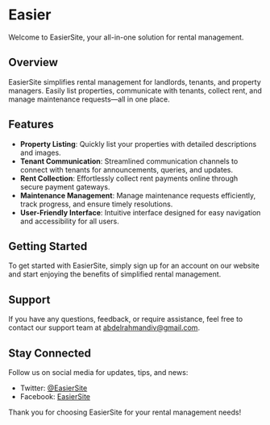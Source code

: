 # Easier

Welcome to EasierSite, your all-in-one solution for rental management. 

## Overview

EasierSite simplifies rental management for landlords, tenants, and property managers. Easily list properties, communicate with tenants, collect rent, and manage maintenance requests—all in one place.

## Features

- **Property Listing**: Quickly list your properties with detailed descriptions and images.
- **Tenant Communication**: Streamlined communication channels to connect with tenants for announcements, queries, and updates.
- **Rent Collection**: Effortlessly collect rent payments online through secure payment gateways.
- **Maintenance Management**: Manage maintenance requests efficiently, track progress, and ensure timely resolutions.
- **User-Friendly Interface**: Intuitive interface designed for easy navigation and accessibility for all users.

## Getting Started

To get started with EasierSite, simply sign up for an account on our website and start enjoying the benefits of simplified rental management.

## Support

If you have any questions, feedback, or require assistance, feel free to contact our support team at [abdelrahmandiv@gmail.com](mailto:abdelrahmandiv@gmail.com).

## Stay Connected

Follow us on social media for updates, tips, and news:  
- Twitter: [@EasierSite](https://twitter.com/abdo_elmorsii)
- Facebook: [EasierSite](https://www.facebook.com/profile.php?id=100011155869257)

Thank you for choosing EasierSite for your rental management needs!

